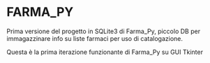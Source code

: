 # FARMA_PY

Prima versione del progetto in SQLite3 di Farma_Py, piccolo DB per immagazzinare info su liste farmaci per uso di catalogazione.

Questa è la prima iterazione funzionante di Farma_Py su GUI Tkinter
